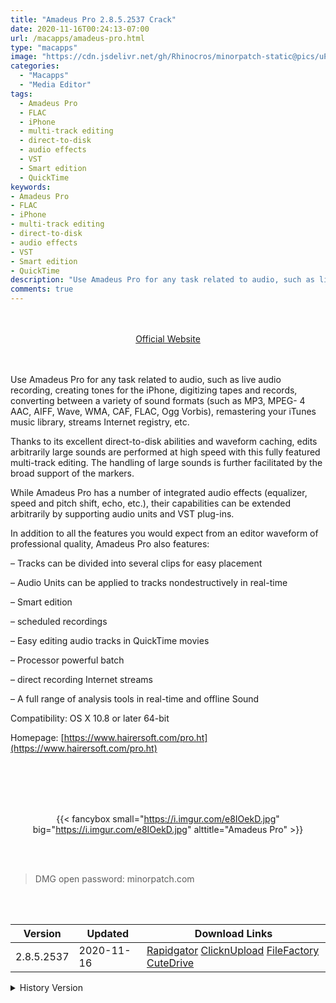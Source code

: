 ```yaml
---
title: "Amadeus Pro 2.8.5.2537 Crack"
date: 2020-11-16T00:24:13-07:00
url: /macapps/amadeus-pro.html
type: "macapps"
image: "https://cdn.jsdelivr.net/gh/Rhinocros/minorpatch-static@pics/uPic/2IV1Cd.png"
categories:
  - "Macapps"
  - "Media Editor"
tags:
  - Amadeus Pro
  - FLAC
  - iPhone
  - multi-track editing
  - direct-to-disk
  - audio effects
  - VST
  - Smart edition
  - QuickTime
keywords:
- Amadeus Pro
- FLAC
- iPhone
- multi-track editing
- direct-to-disk
- audio effects
- VST
- Smart edition
- QuickTime
description: "Use Amadeus Pro for any task related to audio, such as live audio recording, creating tones for the iPhone, digitizing tapes and records, converting between a variety of sound formats"
comments: true
---
```


<br/>
<br/>
<center>
<a href="https://www.hairersoft.com/pro.ht" target="blank"><div class="border border-blue-500 rounded-lg transition duration-500 
    ease-in-out w-48 text-lg text-blue-500 text-center px-2 hover:bg-blue-500 hover:text-white">
  Official Website 
</div></a>
</center>
<br/>
<br/>

Use Amadeus Pro for any task related to audio, such as live audio recording, creating tones for the iPhone, digitizing tapes and records, converting between a variety of sound formats (such as MP3, MPEG- 4 AAC, AIFF, Wave, WMA, CAF, FLAC, Ogg Vorbis), remastering your iTunes music library, streams Internet registry, etc.

Thanks to its excellent direct-to-disk abilities and waveform caching, edits arbitrarily large sounds are performed at high speed with this fully featured multi-track editing. The handling of large sounds is further facilitated by the broad support of the markers.

While Amadeus Pro has a number of integrated audio effects (equalizer, speed and pitch shift, echo, etc.), their capabilities can be extended arbitrarily by supporting audio units and VST plug-ins.

In addition to all the features you would expect from an editor waveform of professional quality, Amadeus Pro also features:

– Tracks can be divided into several clips for easy placement

– Audio Units can be applied to tracks nondestructively in real-time

– Smart edition

– scheduled recordings

– Easy editing audio tracks in QuickTime movies

– Processor powerful batch

– direct recording Internet streams

– A full range of analysis tools in real-time and offline Sound

Compatibility: OS X 10.8 or later 64-bit

Homepage: [https://www.hairersoft.com/pro.ht](https://www.hairersoft.com/pro.ht)

<br/>
<br/>
<script async src="https://pagead2.googlesyndication.com/pagead/js/adsbygoogle.js"></script>
<ins class="adsbygoogle"
     style="display:block; text-align:center;"
     data-ad-layout="in-article"
     data-ad-format="fluid"
     data-ad-client="ca-pub-8746275014476192"
     data-ad-slot="5144997159"></ins>
<script>
     (adsbygoogle = window.adsbygoogle || []).push({});
</script>
<br/>
<br/>


<center>

{{< fancybox small="https://i.imgur.com/e8IOekD.jpg" big="https://i.imgur.com/e8IOekD.jpg" alttitle="Amadeus Pro" >}}

</center>

<br/>
<br/>


> DMG open password: minorpatch.com

<br/>

<br/>
<div id="history_version" class="history_version">

| Version | Updated | Download Links |
| ---- | ---- | ---- |
| 2.8.5.2537 | 2020-11-16 | [Rapidgator](https://ouo.io/Td42CY)   [ClicknUpload](https://ouo.io/X9baYX)   [FileFactory](https://ouo.io/c8dpTl)   [CuteDrive](https://ouo.io/44RCeE) |
<details>
<summary>History Version</summary>

| Version | Updated | Download Links |
| ---- | ---- | ---- |
| 2.8.4.2534 | 2020-11-14 | [Rapidgator](https://ouo.io/zy7TKgu)   [ClicknUpload](https://ouo.io/OvOI7l)   [FileFactory](https://ouo.io/My2pOH)   [CuteDrive](https://ouo.io/7wjK37) |
| 2.8.4.2847 | 2020-11-05 | [Rapidgator](https://ouo.io/cU1rsh)   [ClicknUpload](https://ouo.io/EwgQuA)   [FileFactory](https://ouo.io/uyHBeK)   [CuteDrive](https://ouo.io/yHgwPi) |
| 2.8.4.2527 | 2020-08-14 | [UsersCloud](https://ouo.io/bz2t7T)   [ClicknUpload](https://ouo.io/Cxli88)   [FileFactory](https://ouo.io/V8nlp4h)   [CuteDrive](https://ouo.io/5YKTdi) |
| 2.8.4.2525 | 2020-07-14 | [UsersCloud](https://ouo.io/uHrLgX)   [ClicknUpload](https://ouo.io/3nA9pZ)   [FileFactory](https://ouo.io/f109Wx)   [CuteDrive](https://ouo.io/v7lpbh) |
| 2.8.4.2524 | 2020-07-11 | [UsersCloud](https://ouo.io/1CTtwv)   [ClicknUpload](https://ouo.io/FIaWbl)   [FileFactory](https://ouo.io/InhDyg)   [CuteDrive](https://ouo.io/fGN1IS) |
| 2.8.4.2523 | 2020-06-30 | [UsersCloud](https://ouo.io/Acsbfc)   [ClicknUpload](https://ouo.io/6kk7DV)   [FileFactory](https://ouo.io/r6WjfC)   [CuteDrive](https://ouo.io/hVRZ1D) |
| 2.8.4.2518 | 2020-06-27 | [UsersCloud](https://ouo.io/YGIxsWk)   [ClicknUpload](https://ouo.io/1ivEsa)   [FileFactory](https://ouo.io/eaCpXt)   [CuteDrive](https://ouo.io/0B6HdBw) |
| 2.8.4.2501 | 2020-06-21 | [UsersCloud](https://ouo.io/SKM6sFJ)   [ClicknUpload](https://ouo.io/mWVa7W)   [FileFactory](https://ouo.io/7C7OzwM)   [CuteDrive](https://ouo.io/6imiFV) |
| 2.8.4.2493 | 2020-06-11 | [UsersCloud](https://ouo.io/QCzxv4O)   [ClicknUpload](https://ouo.io/Z3sB5b)   [FileFactory](https://ouo.io/2VgcVn0)   [CuteDrive](https://ouo.io/5RKTf1) |
| 2.8.3.2484 | 2020-06-02 | [UsersCloud](https://ouo.io/G9dGlXM)   [ClicknUpload](https://ouo.io/lqoIqeC)   [FileFactory](https://ouo.io/E8SZmM)   [CuteDrive](https://ouo.io/Tcq5GQ) |
| 2.8.3.2475 | 2020-05-25 | [UsersCloud](https://ouo.io/dEkhmg7)   [ClicknUpload](https://ouo.io/17wybc)   [FileFactory](https://ouo.io/ry5Tjn)   [CuteDrive](https://ouo.io/e7L7kw) |
| 2.8.3.2471 | 2020-05-23 | [UsersCloud](https://ouo.io/Q5o1oW)   [ClicknUpload](https://ouo.io/zEJVMmQ)   [FileFactory](https://ouo.io/5lfG4q)   [CuteDrive](https://ouo.io/CepH6Q) |
| 2.8.3.2469 | 2020-05-18 | [UsersCloud](https://ouo.io/s5hPWP)   [ClicknUpload](https://ouo.io/4ymMYL)   [FileFactory](https://ouo.io/FRoNue5)   [CuteDrive](https://ouo.io/1rmUyq5) |
| 2.8.3.2465 | 2020-05-17 | [UsersCloud](https://ouo.io/DBo2o8)   [ClicknUpload](https://ouo.io/0F88I0)   [FileFactory](https://ouo.io/AtSLec)   [CuteDrive](https://ouo.io/QmmTNJ) |
| 2.8.2.2457 | 2020-05-16 | [UsersCloud](https://ouo.io/sqBLDQ)   [ClicknUpload](https://ouo.io/eHulv5)   [FileFactory](https://ouo.io/B8FXmq)   [CuteDrive](https://ouo.io/AAMSPbI) |
| 2.8.2.2456 | 2020-05-15 | [UsersCloud](https://ouo.io/vHO1ku)   [ClicknUpload](https://ouo.io/Rb9hH7)   [FileFactory](https://ouo.io/mefS9dl)   [CuteDrive](https://ouo.io/9nub0r) |
| 2.8.2.2454 | 2020-05-08 | [UsersCloud](https://ouo.io/KuR4FT)   [ClicknUpload](https://ouo.io/R5CDoo)   [FileFactory](https://ouo.io/5NM3rk)   [CuteDrive](https://ouo.io/Kz5ITCv) |
| 2.8.1.2450 | 2020-05-06 | [UsersCloud](https://ouo.io/98Tj0F)   [ClicknUpload](https://ouo.io/fTASr5)   [FileFactory](https://ouo.io/DW6e77)   [CuteDrive](https://ouo.io/Sjfxuc) |
| 2.8.1.2447 | 2020-05-03 | [UsersCloud](https://ouo.io/xM17MU)   [ClicknUpload](https://ouo.io/H027u4)   [FileFactory](https://ouo.io/Bgw9Dc)   [CuteDrive](https://ouo.io/rYs7EW) |
| 2.8.1.2441 | 2020-04-28 | [UsersCloud](https://ouo.io/xQTSja)   [ClicknUpload](https://ouo.io/R9CT1uw)   [FileFactory](https://ouo.io/ND4bYEU)   [CuteDrive](https://ouo.io/s3YpVma) |
| 2.8.1.2439 | 2020-04-27 | [UsersCloud](https://ouo.io/8qkYPG)   [ClicknUpload](https://ouo.io/R2iZ0o)   [FileFactory](https://ouo.io/jmPQ5q)   [CuteDrive](https://ouo.io/74UR1l4) |
| 2.8.2434 | 2020-04-24 | [UsersCloud](https://ouo.io/YjTiJG)   [ClicknUpload](https://ouo.io/QI1OoM)   [FileFactory](https://ouo.io/cW0HX3)   [CuteDrive](https://ouo.io/cW0HX3) |
| 2.8.2431 | 2020-04-20 | [UsersCloud](https://ouo.io/4dAtnd)   [ClicknUpload](https://ouo.io/kMThAB)   [FileFactory](https://ouo.io/eUYoCbE)   [CuteDrive](https://ouo.io/XW2j8K) |
| 2.8.2427 | 2020-04-19 | [UsersCloud](https://ouo.io/mqi51w)   [ClicknUpload](https://ouo.io/zikxAC)   [FileFactory](https://ouo.io/sghJfV)   [CuteDrive](https://ouo.io/9UY07c) |
| 2.8.2423 | 2020-04-17 | [UsersCloud](https://ouo.io/4YeSYE)   [ClicknUpload](https://ouo.io/inU3HO)   [FileFactory](https://ouo.io/n7PwZG)   [CuteDrive](https://ouo.io/g0XjSn) |
| 2.8.2418 | 2020-04-11 | [UsersCloud](https://ouo.io/I8LbypK)   [ClicknUpload](https://ouo.io/knbAYr)   [FileFactory](https://ouo.io/gcVjNb)   [CuteDrive](https://ouo.io/GmiPti) |
| 2.8.2417 | 2020-04-10 | [UsersCloud](https://ouo.io/fOR5C3e)   [ClicknUpload](https://ouo.io/C0Yjfu)   [FileFactory](https://ouo.io/K6zfPZ)   [CuteDrive](https://ouo.io/rDTA5S) |
| 2.8 | 2020-04-07 | [UsersCloud](https://ouo.io/D2trTFA)   [ClicknUpload](https://ouo.io/zlx82D)   [FileFactory](https://ouo.io/eiU9pL)   [CuteDrive](https://ouo.io/YvkbT9) |
| 2.8.2408 | 2020-04-05 | [UsersCloud](https://ouo.io/nrYuEx)   [ClicknUpload](https://ouo.io/wuL7Um)   [FileFactory](https://ouo.io/3orhAHP)   [CuteDrive](https://ouo.io/hD7spz) |
| 2.7.5.2402 | 2020-04-04 | [UsersCloud](https://ouo.io/1BebgC)   [ClicknUpload](https://ouo.io/YptH40)   [FileFactory](https://ouo.io/lWHeZtY)   [CuteDrive](https://ouo.io/93Ep8q) |
| 2.7.5.2399 | 2020-03-28 | [UsersCloud](https://ouo.io/7NCbMn)   [ClicknUpload](https://ouo.io/B5YC0g)   [FileFactory](https://ouo.io/1IpU6)   [CuteDrive](https://ouo.io/sYxS5r) |
| 2.7.5.2398 | 2020-03-25 | [UsersCloud](https://ouo.io/0IXdeZU)   [ClicknUpload](https://ouo.io/PdHm9U)   [FileFactory](https://ouo.io/9R5yuu)   [CuteDrive](https://ouo.io/tuAiEC) |
| 2.7.5.2391 | 2020-03-15 | [UsersCloud](https://ouo.io/Wh9S41)   [ClicknUpload](https://ouo.io/mMW2M3)   [FileFactory](https://ouo.io/CuQshXw)   [CuteDrive](https://ouo.io/OSdPsJH) |
| 2.7.5.2387 | 2020-03-06 | [UsersCloud](https://ouo.io/HfFYg3)   [ClicknUpload](https://ouo.io/3jfElQT)   [FileFactory](https://ouo.io/BkznYn)   [CuteDrive](https://ouo.io/ao5WMO) |
| 2.7.4.2384 | 2020-03-04 | [UsersCloud](https://ouo.io/W4JwZ4)   [ClicknUpload](https://ouo.io/dkEyZu)   [FileFactory](https://ouo.io/1vq5YX)   [CuteDrive](https://ouo.io/j01VHS) |
| 2.7.4.2381 | 2020-02-25 | [UsersCloud](https://ouo.io/WjwDQK5)   [ClicknUpload](https://ouo.io/lHwTCr)   [FileFactory](https://ouo.io/tPA9QO)   [CuteDrive](https://ouo.io/8Vgw9uQ) |
| 2.7.4.2379 | 2020-02-25 | [UsersCloud](https://ouo.io/gv9Qi4)   [ClicknUpload](https://ouo.io/QpC4QS)   [FileFactory](https://ouo.io/Aew6PM)   [CuteDrive](https://ouo.io/6ubtLN) |
| 2.7.3.2374 | 2020-02-23 | [UsersCloud](https://ouo.io/ZyqWYC)   [ClicknUpload](https://ouo.io/H9rYuO)   [FileFactory](https://ouo.io/THCuVc)   [CuteDrive](https://ouo.io/kQO9f6) |
| 2.7.3.2373 | 2020-02-22 | [UsersCloud](https://ouo.io/yKdt1P)   [ClicknUpload](https://ouo.io/xuW0G3v)   [FileFactory](https://ouo.io/Wb35FX)   [CuteDrive](https://ouo.io/Dc2q44) |
| 2.7.3.2371 | 2020-02-19 | [UsersCloud](https://ouo.io/cFBL4h)   [ClicknUpload](https://ouo.io/Qi6m7p)   [Mega](https://ouo.io/233sEq)   [CuteDrive](https://ouo.io/AYzJvm) |
| 2.7.2.2370 | 2020-02-19 | [UsersCloud](https://ouo.io/yLfQBK)   [ClicknUpload](https://ouo.io/hb2Ptu)   [Mega](https://ouo.io/SBlY5v)   [CuteDrive](https://ouo.io/7P06mt) |
| 2.7.2.2368 | 2020-02-17 | [UsersCloud](https://ouo.io/FlYV2k)   [ClicknUpload](https://ouo.io/vuBCRF)   [Mega](https://ouo.io/0VIII4)   [CuteDrive](https://ouo.io/i8SX3VV) |
| 2.7.2.2367 | 2020-02-17 | [UsersCloud](https://ouo.io/H5TxFN)   [ClicknUpload](https://ouo.io/ly0pWF)   [Mega](https://ouo.io/D54Pr1)   [CuteDrive](https://ouo.io/zoV1LS) |
| 2.7.2.2363 | 2020-02-11 | [UsersCloud](https://ouo.io/ejgntR)   [ClicknUpload](https://ouo.io/kBIuUQ)   [Mega](https://ouo.io/gBVaO3)   [CuteDrive](https://ouo.io/PqA6XE) |
| 2.7.2.2361 | 2020-01-30 | [UsersCloud](https://ouo.io/r8LVlp)   [ClicknUpload](https://ouo.io/dnR15Q)   [Mega](https://ouo.io/Gl62Cb)   [CuteDrive](https://ouo.io/AFFz9s) |
| 2.7.2.2360 | 2020-01-29 | [UsersCloud](https://ouo.io/ciB3WlK)   [ClicknUpload](https://ouo.io/Ib3Xtd)   [Mega](https://ouo.io/4Op2c1F)   [CuteDrive](https://ouo.io/NX02m3Z) |
| 2.7.2.2359 | 2020-01-24 | [UsersCloud](https://ouo.io/tIAFj1)   [ClicknUpload](https://ouo.io/r9oEqf)   [Mega](https://ouo.io/2OqUQc)   [CuteDrive](https://ouo.io/Mdmlo5) |
| 2.7.1.2356 | 2020-01-21 | [UsersCloud](https://ouo.io/MYhIOg)   [ClicknUpload](https://ouo.io/z0mBVf)   [Mega](https://ouo.io/u2wMNj)   [CuteDrive](https://ouo.io/Oy7iDf) |
| 2.7.1.2350 | 2020-01-20 | [UsersCloud](https://ouo.io/MkaUsP)   [ClicknUpload](https://ouo.io/ZHfoWi)   [Mega](https://ouo.io/76D2w)   [CuteDrive](https://ouo.io/4rxfNd) |
</details>

</div>
